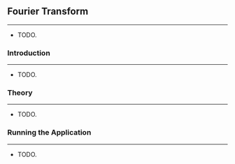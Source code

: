 ## Fourier Transform
---
* TODO.
### Introduction
---
* TODO.

### Theory
---
* TODO.

### Running the Application
---
* TODO.
